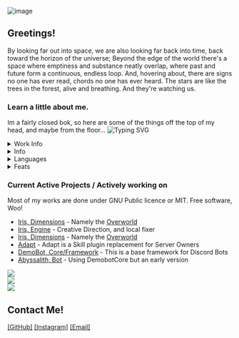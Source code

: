 ![image](https://i.imgur.com/SZBTV4r.png)
## Greetings!
By looking far out into space, we are also looking far back into time, back toward the horizon of the universe; Beyond the edge of the world there's a space where emptiness and substance neatly overlap, where past and future form a continuous, endless loop. And, hovering about, there are signs no one has ever read, chords no one has ever heard. The stars are like the trees in the forest, alive and breathing. And they're watching us.


### Learn a little about me.
Im a fairly closed bok, so here are some of the things off the top of my head, and maybe from the floor...
![Typing SVG](https://readme-typing-svg.herokuapp.com?font=Varela+Round&duration=3000&color=F7F7F7&width=650&height=30&lines=Software+Engineer+;Translator;Support+Technician+;Graphic+Designer;Beta+Tester;Works+at+Volmit+Software+and+Arcane+Arts)

<details>
  <summary>Work Info</summary>
  
  - Company: [Arcane Arts(Volmit Software)](https://www.volmit.com/) 
  - Title: Software Engineer // Dimensional Mechanic // Support Technician // Translator
  - Length: 2016-Now
  - Status: Employed, not looking for work.
</details>
<details>
  <summary>Info</summary>
  
  - Name: Brian
  - Discord: ⋈-NextdoorPsycho-⋈#0001
  - Education: Cogswell College (USV now), CS Software Engineering  /  Political Science (Elsewhere)
  - Background: Conservative and Gay(the one and only)
  - MTG: Mono blue, EDH // Rainbow Slivers
  
</details>
<details>
  <summary>Languages</summary>
  
  - Java
  - Python
  - Dart/Flutter
  - Swift

</details>
<details>
  <summary>Feats</summary>
  
  - AI Mastermind, and Expert generator with Dalle-2
  - People's Assignment Count **15**
  - Procedurally generated works that have passed **8** (85% confidence or higher)
</details>

### Current Active Projects  /  Actively working on
Most of my works are done under GNU Public licence or MIT. Free software, Woo!
- [Iris, Dimensions](https://github.com/IrisDimensions) - Namely the [Overworld](https://github.com/IrisDimensions/overworld)
- [Iris, Engine](https://github.com/VolmitSoftware/Iris) - Creative Direction, and local fixer
- [Iris, Dimensions](https://github.com/IrisDimensions) - Namely the [Overworld](https://github.com/IrisDimensions/overworld)
- [Adapt](https://github.com/VolmitSoftware/Adapt) - Adapt is a Skill plugin replacement for Server Owners
- [DemoBot, Core/Framework](https://github.com/NextdoorPsycho/DemoBot) - This is a base framework for Discord Bots
- [Abyssalith, Bot](https://github.com/VolmitSoftware/Abyssalith) - Using DemobotCore but an early version

![](https://github-readme-streak-stats.herokuapp.com?user=NextdoorPsycho&theme=dark&hide_border=true&date_format=n%2Fj%5B%2FY%5D&background=000000&ring=DD2727&fire=FFF915&sideNums=42DD05)<br/>
![](https://github-readme-stats.vercel.app/api?username=NextdoorPsycho&theme=dark&hide_border=true&background=000000&ring=DD2727&fire=FFF915&sideNums=42DD05&include_all_commits=true&count_private=true)<br/>
![](https://github-readme-stats.vercel.app/api/top-langs/?username=NextdoorPsycho&theme=dark&hide_border=true&background=000000&ring=DD2727&fire=FFF915&sideNums=42DD05&include_all_commits=true&count_private=false&layout=compact)

## Contact Me!
[[GitHub]](https://github.com/NextdoorPsycho)
[[Instagram]](https://www.instagram.com/psychopath_nextdoor/)
[[Email]](mailto:psycho@arcane.art?subject=[GitHub])
  
